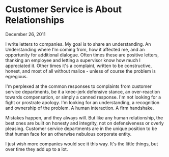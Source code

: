 Customer Service is About Relationships
=======================================

December 26, 2011

I write letters to companies. My goal is to share an understanding. An Understanding where I'm coming from, how it affected me, and an opportunity for additional dialogue. Often times these are positive letters, thanking an employee and letting a supervisor know how much I appreciated it. Other times it's a complaint, written to be constructive, honest, and most of all without malice - unless of course the problem is egregious.

I'm perplexed at the common responses to complaints from customer service departments, be it a knee-jerk defensive stance, an over-reaction towards compensation, or simply a canned response. I'm not looking for a fight or prostrate apology. I'm looking for an understanding, a recognition and ownership of the problem. A human interaction. A firm handshake.

Mistakes happen, and they always will. But like any human relationship, the best ones are built on honesty and integrity, not on defensiveness or overly pleasing. Customer service departments are in the unique position to be that human face for an otherwise nebulous corporate entity.

I just wish more companies would see it this way. It's the little things, but over time they add up to a lot.
